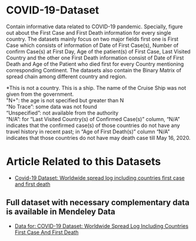 # COVID-19-Dataset

Contain informative data related to COVID-19 pandemic. Specially, figure out about the First Case and First Death information for every single country. The datasets mainly focus on two major fields first one is First Case which consists of information of Date of First Case(s), Number of confirm Case(s) at First Day, Age of the patient(s) of First Case, Last Visited Country and the other one First Death information consist of Date of First Death and Age of the Patient who died first for every Country mentioning corresponding Continent.  The datasets also contain the Binary Matrix of spread chain among different country and region. 

*This is not a country. This is a ship. The name of the Cruise Ship was not given from the government.								
"N+":  the age is not specified but greater than N								
“No Trace”:  some data was not found 								
“Unspecified”: not available from the authority								
“N/A”: for “Last Visited Country(s) of Confirmed Case(s)” column, “N/A” indicates that the confirmed case(s) of those countries do not have any travel history in recent past; in “Age of First Death(s)” column “N/A” indicates that those countries do not have may death case till May 16, 2020.	


# Article Related to this Datasets
- [Covid-19 Dataset: Worldwide spread log including countries first case and first death](https://www.sciencedirect.com/science/article/pii/S2352340920310672)



## Full dataset with necessary complementary data is available in Mendeley Data
- [Data for: COVID-19 Dataset: Worldwide Spread Log Including Countries First Case And First Death](https://data.mendeley.com/datasets/vw427wzzkk/5)
